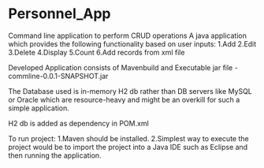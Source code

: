 # Personnel_App
Command line application to perform CRUD operations
A java application which provides the following functionality based on user inputs:
1.Add
2.Edit
3.Delete
4.Display
5.Count
6.Add records from xml file

Developed Application consists of
Mavenbuild and
Executable jar file   -   commline-0.0.1-SNAPSHOT.jar


The Database used is in-memory H2 db rather than DB servers like MySQL or Oracle which are resource-heavy and might be an overkill for such a simple application.

H2 db is added as dependency in POM.xml


To run project:
1.Maven should be installed.
2.Simplest way to execute the project would be to import the project into a Java IDE such as Eclipse and then running the application.
